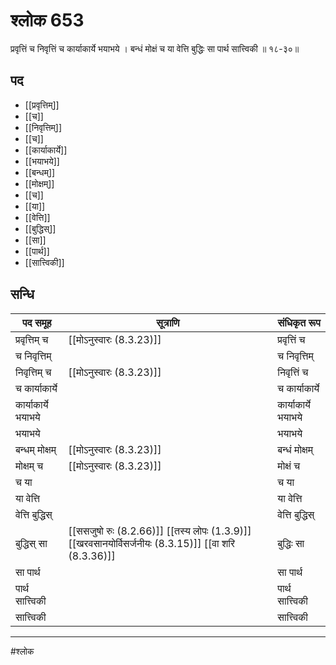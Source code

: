 # श्लोक 653

प्रवृत्तिं च निवृत्तिं च कार्याकार्ये भयाभये ।
बन्धं मोक्षं च या वेत्ति बुद्धिः सा पार्थ सात्त्विकी ॥ १८-३०॥


## पद 

- [[प्रवृत्तिम्]]
- [[च]]
- [[निवृत्तिम्]]
- [[च]]
- [[कार्याकार्ये]]
- [[भयाभये]]
- [[बन्धम्]]
- [[मोक्षम्]]
- [[च]]
- [[या]]
- [[वेत्ति]]
- [[बुद्धिस्]]
- [[सा]]
- [[पार्थ]]
- [[सात्त्विकी]]

## सन्धि

| पद समूह | सूत्राणि | संधिकृत रूप |
| ----- | ----- | ----- |
| प्रवृत्तिम् च |  [[मोऽनुस्वारः (8.3.23)]] | प्रवृत्तिं च |
| च निवृत्तिम् |  | च निवृत्तिम् |
| निवृत्तिम् च |  [[मोऽनुस्वारः (8.3.23)]] | निवृत्तिं च |
| च कार्याकार्ये |  | च कार्याकार्ये |
| कार्याकार्ये भयाभये |  | कार्याकार्ये भयाभये |
| भयाभये |  | भयाभये |
| बन्धम् मोक्षम् |  [[मोऽनुस्वारः (8.3.23)]] | बन्धं मोक्षम् |
| मोक्षम् च |  [[मोऽनुस्वारः (8.3.23)]] | मोक्षं च |
| च या |  | च या |
| या वेत्ति |  | या वेत्ति |
| वेत्ति बुद्धिस् |  | वेत्ति बुद्धिस् |
| बुद्धिस् सा |  [[ससजुषो रुः (8.2.66)]] [[तस्य लोपः (1.3.9)]] [[खरवसानयोर्विसर्जनीयः (8.3.15)]] [[वा शरि (8.3.36)]] | बुद्धिः सा |
| सा पार्थ |  | सा पार्थ |
| पार्थ सात्त्विकी |  | पार्थ सात्त्विकी |
| सात्त्विकी |  | सात्त्विकी |


---

#श्लोक